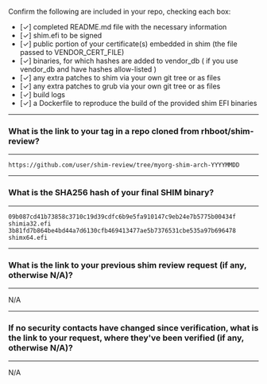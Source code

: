 Confirm the following are included in your repo, checking each box:

 - [✓] completed README.md file with the necessary information
 - [✓] shim.efi to be signed
 - [✓] public portion of your certificate(s) embedded in shim (the file passed to VENDOR_CERT_FILE)
 - [✓] binaries, for which hashes are added to vendor_db ( if you use vendor_db and have hashes allow-listed )
 - [✓] any extra patches to shim via your own git tree or as files
 - [✓] any extra patches to grub via your own git tree or as files
 - [✓] build logs
 - [✓] a Dockerfile to reproduce the build of the provided shim EFI binaries

*******************************************************************************
### What is the link to your tag in a repo cloned from rhboot/shim-review?
*******************************************************************************
`https://github.com/user/shim-review/tree/myorg-shim-arch-YYYYMMDD`

*******************************************************************************
### What is the SHA256 hash of your final SHIM binary?
*******************************************************************************

```plain
09b087cd41b73858c3710c19d39cdfc6b9e5fa910147c9eb24e7b5775b00434f  shimia32.efi
3b81fd7b864be4bd44a7d6130cfb469413477ae5b7376531cbe535a97b696478  shimx64.efi
```

*******************************************************************************
### What is the link to your previous shim review request (if any, otherwise N/A)?
*******************************************************************************
N/A

*******************************************************************************
### If no security contacts have changed since verification, what is the link to your request, where they've been verified (if any, otherwise N/A)?
*******************************************************************************
N/A
